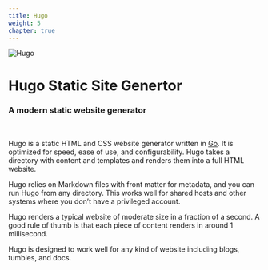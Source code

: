 ```yaml
---
title: Hugo
weight: 5
chapter: true
---
```

![Hugo](https://raw.githubusercontent.com/gohugoio/hugoDocs/master/static/img/hugo-logo.png)
# Hugo Static Site Genertor

### A modern static website generator
&nbsp;


Hugo is a static HTML and CSS website generator written in [Go](https://golang.org/).
It is optimized for speed, ease of use, and configurability.
Hugo takes a directory with content and templates and renders them into a full HTML website.

Hugo relies on Markdown files with front matter for metadata, and you can run Hugo from any directory.
This works well for shared hosts and other systems where you don’t have a privileged account.

Hugo renders a typical website of moderate size in a fraction of a second.
A good rule of thumb is that each piece of content renders in around 1 millisecond.

Hugo is designed to work well for any kind of website including blogs, tumbles, and docs.